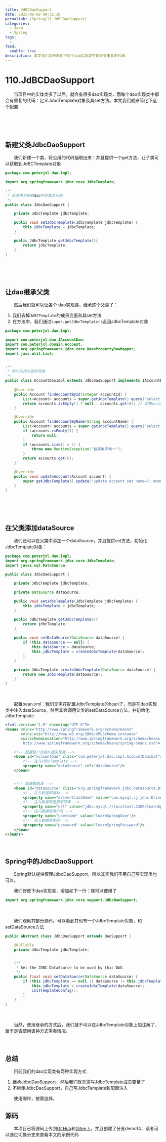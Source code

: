 ```yaml
---
title: JdBCDaoSupport
date: 2023-05-08 09:31:38
permalink: /Spring/11-JdBCDaoSupport/
categories:
  - Java
  - Spring
tags:
  - 
feed:
  enable: true
description: 本文我们就来简化下每个dao实现类中都会有重复的代码
---
```

# 110.JdBCDaoSupport

　　当项目中的实体类多了以后，就会有很多dao实现类，而每个dao实现类中都会有重复的代码：定义JdbcTemplate对象及其set方法。本文我们就来简化下这个配置
<!-- more -->
　　‍

　　‍

## 新建父类JdbcDaoSupport

　　我们新建一个类，将公用的代码抽取出来：并且提供一个get方法，让子类可以获取到JdBCTemplate对象

```java
package com.peterjxl.dao.impl;

import org.springframework.jdbc.core.JdbcTemplate;

/**
 * 此类用于抽取dao中的重复代码
 */
public class JdbcDaoSupport {

    private JdbcTemplate jdbcTemplate;

    public void setJdbcTemplate(JdbcTemplate jdbcTemplate) {
        this.jdbcTemplate = jdbcTemplate;
    }

    public JdbcTemplate getJdbcTemplate(){
        return jdbcTemplate;
    }
}

```

　　‍

　　‍

## 让dao继承父类

　　然后我们就可以让各个 dao实现类，继承这个父类了：

1. 我们去掉`JdBCTemplate`的成员变量和其set方法
2. 在方法中，我们通过`super.getJdbcTemplate()`返回JdbcTemplate对象

```java
package com.peterjxl.dao.impl;

import com.peterjxl.dao.IAccountDao;
import com.peterjxl.domain.Account;
import org.springframework.jdbc.core.BeanPropertyRowMapper;
import java.util.List;


/**
 * 账户的持久层实现类
 */
public class AccountDaoImpl extends JdbcDaoSupport implements IAccountDao {
  
    @Override
    public Account findAccountById(Integer accountId) {
        List<Account> accounts = super.getJdbcTemplate().query("select * from account where id = ?", new BeanPropertyRowMapper<>(Account.class), accountId);
        return accounts.isEmpty() ? null : accounts.get(0); // 如果accounts为空，返回null，否则返回accounts.get(0)
    }

    @Override
    public Account findAccountByName(String accountName) {
        List<Account> accounts = super.getJdbcTemplate().query("select * from account where name = ?", new BeanPropertyRowMapper<>(Account.class), accountName);
        if (accounts.isEmpty()) {
            return null;
        }
        if (accounts.size() > 1) {
            throw new RuntimeException("结果集不唯一");
        }
        return accounts.get(0);
    }

    @Override
    public void updateAccount(Account account) {
        super.getJdbcTemplate().update("update account set name=?, money=? where id=?", account.getName(), account.getMoney(), account.getId());
    }
}

```

　　‍

　　‍

## 在父类添加dataSource

　　我们还可以在父类中添加一个dataSource，并且提供set方法，初始化JdbcTemplate对象：

```java
package com.peterjxl.dao.impl;
import org.springframework.jdbc.core.JdbcTemplate;
import javax.sql.DataSource;

public class JdbcDaoSupport {

    private JdbcTemplate jdbcTemplate;
  
    private DataSource dataSource;

    public void setJdbcTemplate(JdbcTemplate jdbcTemplate) {
        this.jdbcTemplate = jdbcTemplate;
    }

    public JdbcTemplate getJdbcTemplate(){
        return jdbcTemplate;
    }
  
    public void setDataSource(DataSource dataSource) {
        if (this.dataSource == null) {
            this.dataSource = dataSource;
            this.jdbcTemplate = createJdbcTemplate(dataSource);
        }
    }

    private JdbcTemplate createJdbcTemplate(DataSource dataSource) {
        return new JdbcTemplate(dataSource);
    }
}
```

　　‍

　　配置bean.xml：我们无需在配置JdbcTemplate的bean了，而是在dao实现类中注入dataSource，然后其会调用父类的setDataSource方法，并初始化JdbcTemplate

```xml
<?xml version="1.0" encoding="UTF-8"?>
<beans xmlns="http://www.springframework.org/schema/beans"
       xmlns:xsi="http://www.w3.org/2001/XMLSchema-instance"
       xsi:schemaLocation="http://www.springframework.org/schema/beans
        http://www.springframework.org/schema/beans/spring-beans.xsd">

    <!-- 配置账户的持久层实现类 -->
    <bean id="accountDao" class="com.peterjxl.dao.impl.AccountDaoImpl">
        <!-- 注入JdbcTemplate -->
        <property name="dataSource" ref="dataSource"/>
    </bean>


    <!-- 配置数据源 -->
    <bean id="dataSource" class="org.springframework.jdbc.datasource.DriverManagerDataSource">
        <!-- 注入数据库驱动 -->
        <property name="driverClassName" value="com.mysql.cj.jdbc.Driver"/>
        <!-- 注入数据库连接字符串 -->
        <property name="url" value="jdbc:mysql://localhost:3306/learnSpring"/>
        <!-- 注入数据库用户名 -->
        <property name="username" value="learnSpringUser"/>
        <!-- 注入数据库密码 -->
        <property name="password" value="learnSpringPassword"/>
    </bean>
</beans>
```

　　‍

## Spring中的JdbcDaoSupport

　　Spring默认提供管理JdbcDaoSupport，所以其实我们不用自己写实现类也可以。

　　我们修改下dao实现类，增加如下一行：就可以使用了

```java
import org.springframework.jdbc.core.support.JdbcDaoSupport;
```

　　‍

　　我们观察其部分源码，可以看到其也有一个JdbcTemplate对象，和setDataSource方法

```java
public abstract class JdbcDaoSupport extends DaoSupport {

	@Nullable
	private JdbcTemplate jdbcTemplate;


	/**
	 * Set the JDBC DataSource to be used by this DAO.
	 */
	public final void setDataSource(DataSource dataSource) {
		if (this.jdbcTemplate == null || dataSource != this.jdbcTemplate.getDataSource()) {
			this.jdbcTemplate = createJdbcTemplate(dataSource);
			initTemplateConfig();
		}
	}
}
```

　　‍

　　当然，使用继承的方式后，我们就不可以在JdbcTemplate对象上加注解了，至于是否使用该种方式需看情况。

　　‍

## 总结

　　目前我们的dao实现类有两种实现方式

1. 继承JdbcDaoSupport，然后我们就无需写JdbcTemplate成员变量了
2. 不继承JdbcDaoSupport，自己写JdbcTemplate和配置注入

　　使用哪种，按需选择。

## 源码

　　本项目已将源码上传到[GitHub](https://github.com/Peter-JXL/LearnSpring)和[Gitee](https://gitee.com/peterjxl/LearnSpring)上。并且创建了分支demo14，读者可以通过切换分支来查看本文的示例代码
